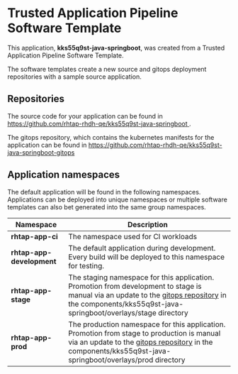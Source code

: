 # Trusted Application Pipeline Software Template

This application, **kks55q9st-java-springboot**, was created from a Trusted Application Pipeline Software Template.

The software templates create a new source and gitops deployment repositories with a sample source application. 

## Repositories

The source code for your application can be found in [https://github.com/rhtap-rhdh-qe/kks55q9st-java-springboot ](https://github.com/rhtap-rhdh-qe/kks55q9st-java-springboot ).
 
The gitops repository, which contains the kubernetes manifests for the application can be found in 
[https://github.com/rhtap-rhdh-qe/kks55q9st-java-springboot-gitops ](https://github.com/rhtap-rhdh-qe/kks55q9st-java-springboot-gitops ) 

## Application namespaces 

The default application will be found in the following namespaces. Applications can be deployed into unique namespaces or multiple software templates can also bet generated into the same group namespaces.  

|  Namespace   |  Description   |  
| -------- | -------- |
| **rhtap-app-ci** | The namespace used for CI workloads |
| **rhtap-app-development** | The default application during development. Every build will be deployed to this namespace for testing. |
| **rhtap-app-stage** | The staging namespace for this application. Promotion from development to stage is manual via an update to the [gitops repository](https://github.com/rhtap-rhdh-qe/kks55q9st-java-springboot-gitops ) in the components/kks55q9st-java-springboot/overlays/stage directory |
| **rhtap-app-prod** | The production namespace for this application. Promotion from stage to production is manual via an update to the [gitops repository](https://github.com/rhtap-rhdh-qe/kks55q9st-java-springboot-gitops ) in the components/kks55q9st-java-springboot/overlays/prod directory |